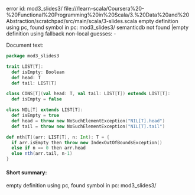 error id: mod3_slides3/
file://<WORKSPACE>/learn-scala/Coursera%20-%20Functional%20Programming%20in%20Scala/3.%20Data%20and%20Abstraction/scratchpad/src/main/scala/3-slides.scala
empty definition using pc, found symbol in pc: mod3_slides3/
semanticdb not found
|empty definition using fallback
non-local guesses:
	 -

Document text:

```scala
package mod3_slides3

trait LIST[T]:
  def isEmpty: Boolean
  def head: T
  def tail: LIST[T]

class CONS[T](val head: T, val tail: LIST[T]) extends LIST[T]:
  def isEmpty = false

class NIL[T] extends LIST[T]:
  def isEmpty = true
  def head = throw new NoSuchElementException("NIL[T].head")
  def tail = throw new NoSuchElementException("NIL[T].tail")

def nth[T](arr: LIST[T], n: Int): T = {
  if arr.isEmpty then throw new IndexOutOfBoundsException()
  else if n == 0 then arr.head
  else nth(arr.tail, n-1)
}

```

#### Short summary: 

empty definition using pc, found symbol in pc: mod3_slides3/